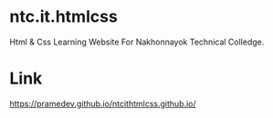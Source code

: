 # ntc.it.htmlcss
Html &amp; Css Learning Website For Nakhonnayok Technical Colledge.
# Link
https://pramedev.github.io/ntcithtmlcss.github.io/
